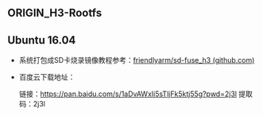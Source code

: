 ## ORIGIN_H3-Rootfs

## Ubuntu 16.04

* 系统打包成SD卡烧录镜像教程参考：[friendlyarm/sd-fuse_h3 (github.com)](https://github.com/friendlyarm/sd-fuse_h3)

* 百度云下载地址：

  链接：https://pan.baidu.com/s/1aDvAWxIi5sTljFk5ktj55g?pwd=2j3l 
  提取码：2j3l 